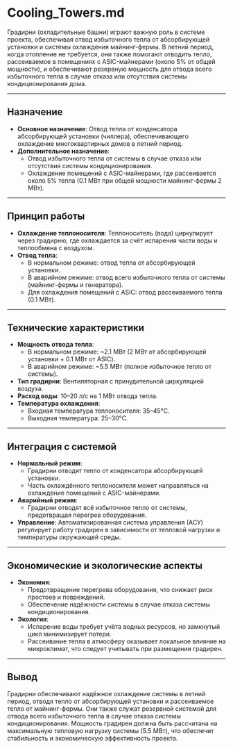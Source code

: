 # Cooling_Towers.md

Градирни (охладительные башни) играют важную роль в системе проекта, обеспечивая отвод избыточного тепла от абсорбирующей установки и системы охлаждения майнинг-фермы. В летний период, когда отопление не требуется, они также помогают отводить тепло, рассеиваемое в помещениях с ASIC-майнерами (около 5% от общей мощности), и обеспечивают резервную мощность для отвода всего избыточного тепла в случае отказа или отсутствия системы кондиционирования дома.

---

## Назначение

- **Основное назначение**: Отвод тепла от конденсатора абсорбирующей установки (чиллера), обеспечивающего охлаждение многоквартирных домов в летний период.
- **Дополнительное назначение**:
  - Отвод избыточного тепла от системы в случае отказа или отсутствия системы кондиционирования.
  - Охлаждение помещений с ASIC-майнерами, где рассеивается около 5% тепла (0.1 МВт при общей мощности майнинг-фермы 2 МВт).

---

## Принцип работы

- **Охлаждение теплоносителя**: Теплоноситель (вода) циркулирует через градирню, где охлаждается за счёт испарения части воды и теплообмена с воздухом.
- **Отвод тепла**:
  - В нормальном режиме: отвод тепла от абсорбирующей установки.
  - В аварийном режиме: отвод всего избыточного тепла от системы (майнинг-фермы и генератора).
  - Для охлаждения помещений с ASIC: отвод рассеиваемого тепла (0.1 МВт).

---

## Технические характеристики

- **Мощность отвода тепла**:
  - В нормальном режиме: ~2.1 МВт (2 МВт от абсорбирующей установки + 0.1 МВт от ASIC).
  - В аварийном режиме: ~5.5 МВт (полное избыточное тепло от системы).
- **Тип градирни**: Вентиляторная с принудительной циркуляцией воздуха.
- **Расход воды**: 10–20 л/с на 1 МВт отвода тепла.
- **Температура охлаждения**:
  - Входная температура теплоносителя: 35–45°C.
  - Выходная температура: 25–30°C.

---

## Интеграция с системой

- **Нормальный режим**:
  - Градирни отводят тепло от конденсатора абсорбирующей установки.
  - Часть охлаждённого теплоносителя может направляться на охлаждение помещений с ASIC-майнерами.
- **Аварийный режим**:
  - Градирни отводят всё избыточное тепло от системы, предотвращая перегрев оборудования.
- **Управление**: Автоматизированная система управления (АСУ) регулирует работу градирен в зависимости от тепловой нагрузки и температуры окружающей среды.

---

## Экономические и экологические аспекты

- **Экономия**:
  - Предотвращение перегрева оборудования, что снижает риск простоев и повреждений.
  - Обеспечение надёжности системы в случае отказа системы кондиционирования.
- **Экология**:
  - Испарение воды требует учёта водных ресурсов, но замкнутый цикл минимизирует потери.
  - Рассеивание тепла в атмосферу оказывает локальное влияние на микроклимат, что следует учитывать при размещении градирен.

---

## Вывод

Градирни обеспечивают надёжное охлаждение системы в летний период, отводя тепло от абсорбирующей установки и рассеиваемое тепло от майнинг-фермы. Они также служат резервной системой для отвода всего избыточного тепла в случае отказа системы кондиционирования. Мощность градирен должна быть рассчитана на максимальную тепловую нагрузку системы (5.5 МВт), что обеспечит стабильность и экономическую эффективность проекта.